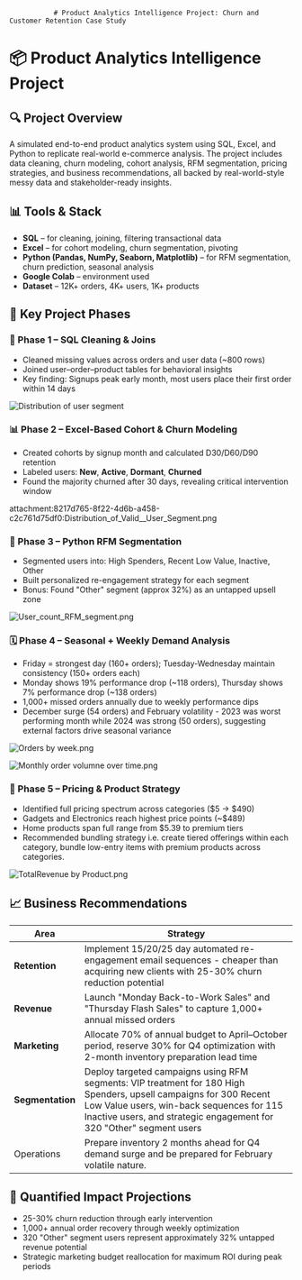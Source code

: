                # Product Analytics Intelligence Project: Churn and Customer Retention Case Study

# 📦 Product Analytics Intelligence Project

## 🔍 Project Overview

A simulated end-to-end product analytics system using SQL, Excel, and Python to replicate real-world e-commerce analysis. The project includes data cleaning, churn modeling, cohort analysis, RFM segmentation, pricing strategies, and business recommendations,  all backed by real-world-style messy data and stakeholder-ready insights.

## 📊 Tools & Stack

- **SQL** – for cleaning, joining, filtering transactional data
- **Excel** – for cohort modeling, churn segmentation, pivoting
- **Python (Pandas, NumPy, Seaborn, Matplotlib)** – for RFM segmentation, churn prediction, seasonal analysis
- **Google Colab** – environment used
- **Dataset** – 12K+ orders, 4K+ users, 1K+ products

## 🔢 Key Project Phases

### 🧹 Phase 1 – SQL Cleaning & Joins

- Cleaned missing values across orders and user data (~800 rows)
- Joined user–order–product tables for behavioral insights
- Key finding: Signups peak early month, most users place their first order within 14 days

 ![Distribution of user segment](Charts/Distribution%20of%20Valid%20User%20Segment.png)



### 📊 Phase 2 – Excel-Based Cohort & Churn Modeling

- Created cohorts by signup month and calculated D30/D60/D90 retention
- Labeled users: **New**, **Active**, **Dormant**, **Churned**
- Found the majority churned after 30 days, revealing critical intervention window

attachment:8217d765-8f22-4d6b-a458-c2c761d75df0:Distribution_of_Valid__User_Segment.png

### 🧠 Phase 3 – Python RFM Segmentation

- Segmented users into: High Spenders, Recent Low Value, Inactive, Other
- Built personalized re-engagement strategy for each segment
- Bonus: Found "Other" segment (approx 32%) as an untapped upsell zone

![User_count_RFM_segment.png](attachment:7188a682-1199-4fb5-a3ff-1de2a9f2ed46:User_count_RFM_segment.png)

### 🗓️ Phase 4 – Seasonal + Weekly Demand Analysis

- Friday = strongest day (160+ orders); Tuesday-Wednesday maintain consistency (150+ orders each)
- Monday shows 19% performance drop (~118 orders), Thursday shows 7% performance drop (~138 orders)
- 1,000+ missed orders annually due to weekly performance dips
- December surge (54 orders) and February volatility - 2023 was worst performing month while 2024 was strong (50 orders), suggesting external factors drive seasonal variance

![Orders by week.png](attachment:319e781e-0333-443c-85be-573d55c92129:Orders_by_week.png)

![Monthly order volumne over time.png](attachment:0f5fc605-548c-45e7-95ab-4fa5da8446e6:Monthly_order_volumne_over_time.png)

### 💸 Phase 5 – Pricing & Product Strategy

- Identified full pricing spectrum across categories ($5 → $490)
- Gadgets and Electronics reach highest price points (~$489)
- Home products span full range from $5.39 to premium tiers
- Recommended bundling strategy i.e. create tiered offerings within each category, bundle low-entry items with premium products across categories.

![TotalRevenue by Product.png](attachment:970e7cba-93d0-418b-a780-dc43c7dbcc38:TotalRevenue_by_Product.png)

## 📈 Business Recommendations

| Area | Strategy |
| --- | --- |
| **Retention** | Implement 15/20/25 day automated re-engagement email sequences - cheaper than acquiring new clients with 25-30% churn reduction potential |
| **Revenue** | Launch "Monday Back-to-Work Sales" and "Thursday Flash Sales" to capture 1,000+ annual missed orders |
| **Marketing** | Allocate 70% of annual budget to April–October period, reserve 30% for Q4 optimization with 2-month inventory preparation lead time |
| **Segmentation** | Deploy targeted campaigns using RFM segments: VIP treatment for 180 High Spenders, upsell campaigns for 300 Recent Low Value users, win-back sequences for 115 Inactive users, and strategic engagement for 320 "Other" segment users |
| Operations | Prepare inventory 2 months ahead for Q4 demand surge and be prepared for February volatile nature. |

## 🎯 **Quantified Impact Projections**

- 25-30% churn reduction through early intervention
- 1,000+ annual order recovery through weekly optimization
- 320 "Other" segment users represent approximately 32% untapped revenue potential
- Strategic marketing budget reallocation for maximum ROI during peak periods
